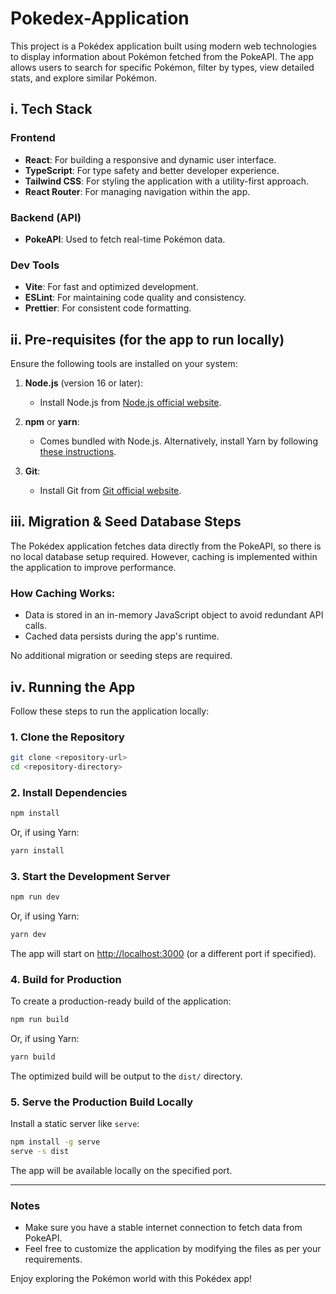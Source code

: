 # Pokedex-Application

This project is a Pokédex application built using modern web technologies to display information about Pokémon fetched from the PokeAPI. The app allows users to search for specific Pokémon, filter by types, view detailed stats, and explore similar Pokémon.

## i. Tech Stack

### Frontend
- **React**: For building a responsive and dynamic user interface.
- **TypeScript**: For type safety and better developer experience.
- **Tailwind CSS**: For styling the application with a utility-first approach.
- **React Router**: For managing navigation within the app.

### Backend (API)
- **PokeAPI**: Used to fetch real-time Pokémon data.

### Dev Tools
- **Vite**: For fast and optimized development.
- **ESLint**: For maintaining code quality and consistency.
- **Prettier**: For consistent code formatting.

## ii. Pre-requisites (for the app to run locally)

Ensure the following tools are installed on your system:

1. **Node.js** (version 16 or later):
   - Install Node.js from [Node.js official website](https://nodejs.org/).

2. **npm** or **yarn**:
   - Comes bundled with Node.js. Alternatively, install Yarn by following [these instructions](https://classic.yarnpkg.com/en/docs/install).

3. **Git**:
   - Install Git from [Git official website](https://git-scm.com/).

## iii. Migration & Seed Database Steps

The Pokédex application fetches data directly from the PokeAPI, so there is no local database setup required. However, caching is implemented within the application to improve performance.

### How Caching Works:
- Data is stored in an in-memory JavaScript object to avoid redundant API calls.
- Cached data persists during the app's runtime.

No additional migration or seeding steps are required.

## iv. Running the App

Follow these steps to run the application locally:

### 1. Clone the Repository
```bash
git clone <repository-url>
cd <repository-directory>
```

### 2. Install Dependencies
```bash
npm install
```
Or, if using Yarn:
```bash
yarn install
```

### 3. Start the Development Server
```bash
npm run dev
```
Or, if using Yarn:
```bash
yarn dev
```

The app will start on [http://localhost:3000](http://localhost:3000) (or a different port if specified).

### 4. Build for Production
To create a production-ready build of the application:
```bash
npm run build
```
Or, if using Yarn:
```bash
yarn build
```
The optimized build will be output to the `dist/` directory.

### 5. Serve the Production Build Locally
Install a static server like `serve`:
```bash
npm install -g serve
serve -s dist
```
The app will be available locally on the specified port.

---

### Notes
- Make sure you have a stable internet connection to fetch data from PokeAPI.
- Feel free to customize the application by modifying the files as per your requirements.

Enjoy exploring the Pokémon world with this Pokédex app!

